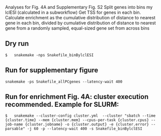 Analyses for Fig. 4A and Supplementary Fig. S2 
Split genes into bins my lclESI (calculated in a subworkflow)
Get TSS for genes in each bin. Calculate enrichment as the cumulative distribution of distance to nearest gene in each bin, divided by cumulative distribution of distance to nearest gene from a randomly sampled, equal-sized gene set from across bins

## Dry run
```
$	snakemake -nps Snakefile_binBylclESI
```
## Run for supplementary figure
```
snakemake -ps Snakefile_allPCgenes --latency-wait 400
```
## Run for enrichment Fig. 4A: cluster execution recommended. Example for SLURM: 
```
$	snakemake --cluster-config cluster.yml  --cluster "sbatch --time {cluster.time} --mem {cluster.mem} --cpus-per-task {cluster.cpus} --job-name {cluster.jobname} -o {cluster.output} -e {cluster.error} --parsable" -j 60 -p --latency-wait 400 -s Snakefile_binBylclESI
```
	
